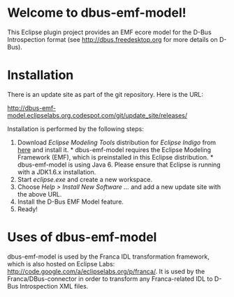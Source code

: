 # Welcome to dbus-emf-model! #

This Eclipse plugin project provides an EMF ecore model for the D-Bus Introspection format (see http://dbus.freedesktop.org for more details on D-Bus).

# Installation #

There is an update site as part of the git repository. Here is the URL:

http://dbus-emf-model.eclipselabs.org.codespot.com/git/update_site/releases/

Installation is performed by the following steps:
  1. Download _Eclipse Modeling Tools_ distribution for _Eclipse Indigo_ from [here](http://www.eclipse.org/downloads/packages/eclipse-modeling-tools/indigor) and install it.
    * dbus-emf-model requires the Eclipse Modeling Framework (EMF), which is preinstalled in this Eclipse distribution.
    * dbus-emf-model is using Java 6. Please ensure that Eclipse is running with a JDK1.6.x installation.
  1. Start _eclipse.exe_ and create a new workspace.
  1. Choose _Help > Install New Software ..._ and add a new update site with the above URL.
  1. Install the D-Bus EMF Model feature.
  1. Ready!


# Uses of dbus-emf-model #

dbus-emf-model is used by the Franca IDL transformation framework, which is also hosted on Eclipse Labs: http://code.google.com/a/eclipselabs.org/p/franca/. It is used by the Franca/DBus-connector in order to transform any Franca-related IDL to D-Bus Introspection XML files.
